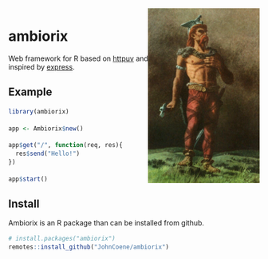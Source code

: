 <img src="_assets/ambiorix.png" height = "350px" align="right"/>

# ambiorix

<!-- badges: start -->
<!-- badges: end -->

Web framework for R based on [httpuv](https://github.com/rstudio/httpuv) and inspired by [express](https://github.com/expressjs/express).

## Example

``` r
library(ambiorix)

app <- Ambiorix$new()

app$get("/", function(req, res){
  res$send("Hello!")
})

app$start()
```

## Install

Ambiorix is an R package than can be installed from github.

```r
# install.packages("ambiorix")
remotes::install_github("JohnCoene/ambiorix")
```
